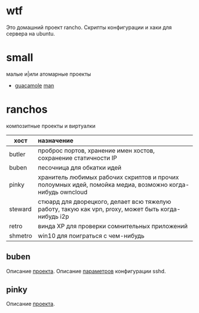 # wtf
Это домашний проект rancho. Скрипты конфигурации и хаки для сервера на ubuntu.

# small
малые и|или атомарные проекты
- [guacamole](https://guacamole.apache.org/) [man](guacamole.md)

# ranchos
композитные проекты и виртуалки

| хост      | назначение                                                                                                  |
|---------  |:----------------------------------------------------------------------------------------------------------  |
| butler    | проброс портов, хранение имен хостов, сохранение статичности IP                                             |
| buben     | песочница для обкатки идей                                                                                  |
| pinky     | хранитель любимых рабочих скриптов и прочих полоумных идей, помойка медиа, возможно когда-нибудь owncloud   |
| steward   | стюард для дворецкого, делает всю тяжелую работу, такую как vpn, proxy, может быть когда-нибудь i2p         |
| retro     | винда XP для проверки сомнительных приложений                                                               |
| shmetro   | win10 для поиграться с чем-нибудь                                                                           |

## buben
Описание [проекта](buben/readme.md).
Описание [параметров](buben/sshd_config_desc.txt) конфигурации sshd.

## pinky
Описание [проекта](pinky/readme.md).